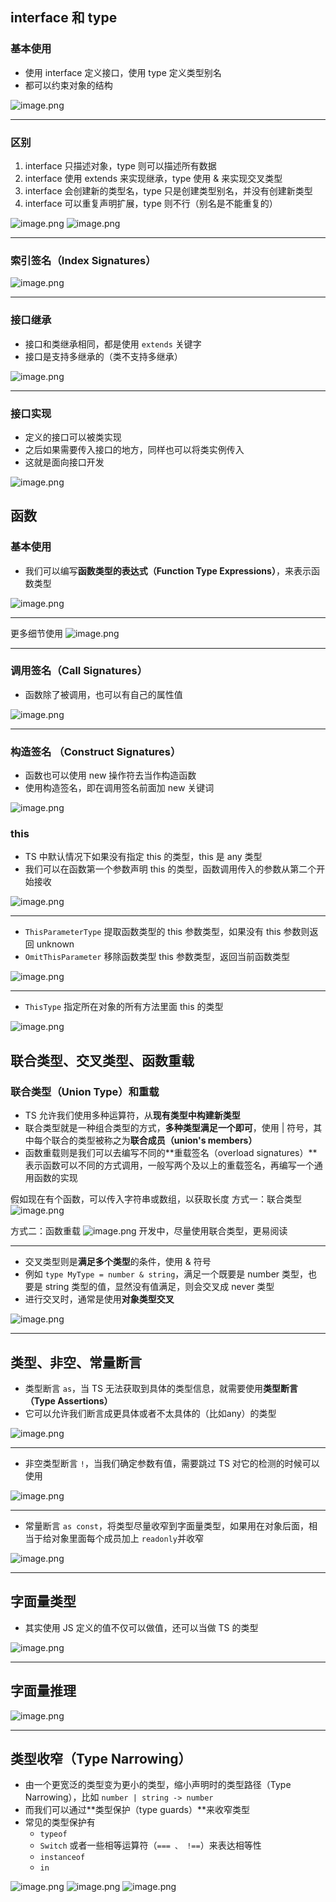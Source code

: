 ## interface 和 type
### 基本使用

- 使用 interface 定义接口，使用 type 定义类型别名
- 都可以约束对象的结构

![image.png](https://cdn.nlark.com/yuque/0/2023/png/21596389/1678503849681-efbfb5b4-35d5-4e8c-a3f1-f858329af70c.png#averageHue=%23302e2d&clientId=u201382e8-0dbe-4&from=paste&height=352&id=u737f0dc0&originHeight=704&originWidth=918&originalType=binary&ratio=2&rotation=0&showTitle=false&size=64292&status=done&style=none&taskId=u1fe731fe-5d68-40c6-a339-ad2ae402cd4&title=&width=459)

---

### 区别

1. interface 只描述对象，type 则可以描述所有数据
2. interface 使用 extends 来实现继承，type 使用 & 来实现交叉类型
3. interface 会创建新的类型名，type 只是创建类型别名，并没有创建新类型
4.  interface 可以重复声明扩展，type 则不行（别名是不能重复的）

![image.png](https://cdn.nlark.com/yuque/0/2023/png/21596389/1678507322844-46d38b8d-f310-4fea-9145-bce1c74f4854.png#averageHue=%23eaeaea&clientId=u37a9fd67-5167-4&from=paste&height=351&id=ub6d315c1&originHeight=1176&originWidth=1918&originalType=binary&ratio=2&rotation=0&showTitle=false&size=274571&status=done&style=none&taskId=u146e34a8-1b29-45f1-9154-55747fa2190&title=&width=573)
![image.png](https://cdn.nlark.com/yuque/0/2023/png/21596389/1678509522531-3d6ee0d9-cfa9-462d-abc1-e8fe2ce0ce83.png#averageHue=%232f2d2b&clientId=ub8af351f-d6d5-4&from=paste&height=469&id=uffc2e854&originHeight=938&originWidth=978&originalType=binary&ratio=2&rotation=0&showTitle=false&size=97491&status=done&style=none&taskId=uf0c4c0d0-9a05-424c-9dce-25c2601bbde&title=&width=489)

---

### 索引签名（Index Signatures）
![image.png](https://cdn.nlark.com/yuque/0/2023/png/21596389/1678507454285-c0846ebc-3ec5-4ade-af91-32df2da9e13b.png#averageHue=%232e2d2c&clientId=u37a9fd67-5167-4&from=paste&height=324&id=u9c343f7f&originHeight=820&originWidth=1438&originalType=binary&ratio=2&rotation=0&showTitle=false&size=96712&status=done&style=none&taskId=u429d9db0-b7df-4b46-b216-77b72757510&title=&width=568)

---

### 接口继承

- 接口和类继承相同，都是使用 `extends` 关键字
- 接口是支持多继承的（类不支持多继承）

![image.png](https://cdn.nlark.com/yuque/0/2023/png/21596389/1678517280068-97754686-97bb-47da-82f1-388ae5019d0e.png#averageHue=%232d2c2b&clientId=u184d7bb6-3faa-4&from=paste&height=443&id=u4a572e75&originHeight=1162&originWidth=1794&originalType=binary&ratio=2&rotation=0&showTitle=false&size=121407&status=done&style=none&taskId=ucf16e553-69c9-4bc3-8a56-81bf5bbaaaa&title=&width=684)

---

### 接口实现

- 定义的接口可以被类实现
- 之后如果需要传入接口的地方，同样也可以将类实例传入
- 这就是面向接口开发

![image.png](https://cdn.nlark.com/yuque/0/2023/png/21596389/1678508269561-503ae4e2-883c-4743-af1c-08a6f44510d8.png#averageHue=%232f2d2b&clientId=u1ff926c3-8644-4&from=paste&height=493&id=u801eb19c&originHeight=1104&originWidth=928&originalType=binary&ratio=2&rotation=0&showTitle=false&size=83781&status=done&style=none&taskId=u78f8578f-35b7-4ea8-88b4-c0a44b6e98e&title=&width=414)

## 函数
### 基本使用

-  我们可以编写**函数类型的表达式（Function Type Expressions）**，来表示函数类型

![image.png](https://cdn.nlark.com/yuque/0/2023/png/21596389/1678589417969-2e59a128-065e-43d7-ac04-bb9096be1fe8.png#averageHue=%23302e2d&clientId=u5375e113-462c-4&from=paste&height=472&id=u3430569d&originHeight=1058&originWidth=1228&originalType=binary&ratio=2&rotation=0&showTitle=false&size=143920&status=done&style=none&taskId=u7fc13415-8cb0-4ccb-952f-6ff8e95c80b&title=&width=548)

---

更多细节使用
![image.png](https://cdn.nlark.com/yuque/0/2023/png/21596389/1678544663407-8eacb5e9-13c7-40d3-953b-17876cb0eb32.png#averageHue=%232d2d2c&clientId=ud83c2f35-ca1c-4&from=paste&height=229&id=u1f3bb5c2&originHeight=586&originWidth=2108&originalType=binary&ratio=2&rotation=0&showTitle=false&size=105487&status=done&style=none&taskId=ufe9d7169-1efe-47a7-8d36-ebc5403d142&title=&width=822)

---

### 调用签名（Call Signatures）

- 函数除了被调用，也可以有自己的属性值

![image.png](https://cdn.nlark.com/yuque/0/2023/png/21596389/1678517603448-d517ba90-3398-40a0-a6be-8337494849eb.png#averageHue=%232f2e2c&clientId=u184d7bb6-3faa-4&from=paste&height=294&id=u41540c27&originHeight=588&originWidth=898&originalType=binary&ratio=2&rotation=0&showTitle=false&size=68055&status=done&style=none&taskId=u93d8f942-fa54-4611-b482-76bda795e28&title=&width=449)

---

### 构造签名 （Construct Signatures）

- 函数也可以使用 new 操作符去当作构造函数
- 使用构造签名，即在调用签名前面加 new 关键词

![image.png](https://cdn.nlark.com/yuque/0/2023/png/21596389/1678517957630-7a71b20c-02cb-46b6-bf98-b5e81c52d066.png#averageHue=%232e2d2b&clientId=u184d7bb6-3faa-4&from=paste&height=462&id=u1401f87f&originHeight=998&originWidth=1222&originalType=binary&ratio=2&rotation=0&showTitle=false&size=107168&status=done&style=none&taskId=u2476b3f5-04a7-4594-8a96-6f5329d79f5&title=&width=566)

### this 

- TS 中默认情况下如果没有指定 this 的类型，this 是  any 类型
- 我们可以在函数第一个参数声明 this 的类型，函数调用传入的参数从第二个开始接收

![image.png](https://cdn.nlark.com/yuque/0/2023/png/21596389/1678518417650-2e1f2363-c862-483b-85fd-a9c94f90651f.png#averageHue=%23302e2d&clientId=u184d7bb6-3faa-4&from=paste&height=174&id=u5c572600&originHeight=348&originWidth=1122&originalType=binary&ratio=2&rotation=0&showTitle=false&size=52032&status=done&style=none&taskId=u581b7950-8f57-40de-81db-7b3aa767d64&title=&width=561)

---

- `ThisParameterType` 提取函数类型的 this 参数类型，如果没有 this 参数则返回 unknown
- `OmitThisParameter` 移除函数类型 this 参数类型，返回当前函数类型

![image.png](https://cdn.nlark.com/yuque/0/2023/png/21596389/1678529473891-1f0c7376-985d-4918-9ed2-e845441ab613.png#averageHue=%23312f2d&clientId=uc9ff726f-8d82-4&from=paste&height=262&id=ue96a7f71&originHeight=640&originWidth=1808&originalType=binary&ratio=2&rotation=0&showTitle=false&size=114093&status=done&style=none&taskId=u38ce8e0c-797f-4a2b-b0a4-5b1b73cf2d8&title=&width=741)

---

- `ThisType` 指定所在对象的所有方法里面 this 的类型

![image.png](https://cdn.nlark.com/yuque/0/2023/png/21596389/1678531965445-a0201826-f0f7-4d29-8478-5a2b82581f58.png#averageHue=%23212121&clientId=ua805e6e9-6110-4&from=paste&height=599&id=ubc0e7393&originHeight=1198&originWidth=1010&originalType=binary&ratio=2&rotation=0&showTitle=false&size=120024&status=done&style=none&taskId=ufd3112c4-f2c6-4cb2-8b7a-eab7c67d312&title=&width=505)

## 联合类型、交叉类型、函数重载
### 联合类型（Union Type）和重载

- TS 允许我们使用多种运算符，从**现有类型中构建新类型**
- 联合类型就是一种组合类型的方式，**多种类型满足一个即可**，使用 | 符号，其中每个联合的类型被称之为**联合成员（union's members）**
- 函数重载则是我们可以去编写不同的**重载签名（overload signatures）**表示函数可以不同的方式调用，一般写两个及以上的重载签名，再编写一个通用函数的实现

假如现在有个函数，可以传入字符串或数组，以获取长度
方式一：联合类型
![image.png](https://cdn.nlark.com/yuque/0/2023/png/21596389/1678501859631-4e854170-e064-476c-9339-08c28e4a5936.png#averageHue=%23312f2c&clientId=ude4d6d26-3fb0-4&from=paste&height=189&id=u51286552&originHeight=378&originWidth=1016&originalType=binary&ratio=2&rotation=0&showTitle=false&size=44597&status=done&style=none&taskId=u5e9a22f9-49a0-4c05-afa4-ad9e7f0cef1&title=&width=508)

方式二：函数重载
![image.png](https://cdn.nlark.com/yuque/0/2023/png/21596389/1678501815696-cb9f4d56-9a76-45e3-9257-97c5eca47f34.png#averageHue=%2335312c&clientId=ude4d6d26-3fb0-4&from=paste&height=266&id=u165ab0c0&originHeight=532&originWidth=1298&originalType=binary&ratio=2&rotation=0&showTitle=false&size=87833&status=done&style=none&taskId=u43b9d2f9-8beb-4869-a294-8ab9a1b6604&title=&width=649)
开发中，尽量使用联合类型，更易阅读

---

- 交叉类型则是**满足多个类型**的条件，使用 & 符号
- 例如 `type MyType = number & string`，满足一个既要是 number 类型，也要是 string 类型的值，显然没有值满足，则会交叉成 never 类型
- 进行交叉时，通常是使用**对象类型交叉**

![image.png](https://cdn.nlark.com/yuque/0/2023/png/21596389/1678502806117-5dcbcde9-b8e6-4705-87e5-dd9489b81dd4.png#averageHue=%232f2d2b&clientId=u27c9673f-2957-4&from=paste&height=265&id=u534d579d&originHeight=530&originWidth=738&originalType=binary&ratio=2&rotation=0&showTitle=false&size=39760&status=done&style=none&taskId=ub722bb88-b2eb-473a-aeff-3d70d480349&title=&width=369)

---


## 类型、非空、常量断言

- 类型断言 `as`，当 TS 无法获取到具体的类型信息，就需要使用**类型断言（Type Assertions）**
- 它可以允许我们断言成更具体或者不太具体的（比如any）的类型

![image.png](https://cdn.nlark.com/yuque/0/2023/png/21596389/1678539172875-10da159a-e7b6-4235-b575-59b696783f4d.png#averageHue=%23302f2e&clientId=u03bf352b-c00c-4&from=paste&height=288&id=uc9579815&originHeight=576&originWidth=1578&originalType=binary&ratio=2&rotation=0&showTitle=false&size=122325&status=done&style=none&taskId=ue5bde99b-c559-4823-9db1-aaf900bf3af&title=&width=789)

---

- 非空类型断言 `!`，当我们确定参数有值，需要跳过 TS 对它的检测的时候可以使用

![image.png](https://cdn.nlark.com/yuque/0/2023/png/21596389/1678539583884-80cfaf0f-d264-4dc3-a0c1-314f1fccd630.png#averageHue=%2334302b&clientId=u03bf352b-c00c-4&from=paste&height=85&id=u4d8a12bb&originHeight=170&originWidth=644&originalType=binary&ratio=2&rotation=0&showTitle=false&size=21343&status=done&style=none&taskId=uc3f6092f-747d-435a-8062-897df318b69&title=&width=322)

---

- 常量断言 `as const`，将类型尽量收窄到字面量类型，如果用在对象后面，相当于给对象里面每个成员加上 `readonly`并收窄

![image.png](https://cdn.nlark.com/yuque/0/2023/png/21596389/1678541879940-5535a4fb-827e-4d02-ac3d-eb997408e921.png#averageHue=%23ac6f31&clientId=ua28a33ae-7c55-4&from=paste&height=291&id=u1e0d3dda&originHeight=582&originWidth=778&originalType=binary&ratio=2&rotation=0&showTitle=false&size=40430&status=done&style=none&taskId=u30fc282d-9b30-46f5-a0f8-3a6faaa4d65&title=&width=389)

---


## 字面量类型

- 其实使用 JS 定义的值不仅可以做值，还可以当做 TS 的类型

![image.png](https://cdn.nlark.com/yuque/0/2023/png/21596389/1678541275712-a2f0a9ab-0bc8-4135-8208-bde0e3f11fd3.png#averageHue=%232e2e2e&clientId=ua28a33ae-7c55-4&from=paste&height=203&id=u88ec9c28&originHeight=406&originWidth=1346&originalType=binary&ratio=2&rotation=0&showTitle=false&size=66026&status=done&style=none&taskId=ubd88f558-15c1-46ca-87f3-9b09f4a8636&title=&width=673)

---


## 字面量推理
![image.png](https://cdn.nlark.com/yuque/0/2023/png/21596389/1678541815327-4516bbd3-f369-4a24-83cd-4a2224c72045.png#averageHue=%232f2e2e&clientId=ua28a33ae-7c55-4&from=paste&height=436&id=uc8abc9a8&originHeight=872&originWidth=1660&originalType=binary&ratio=2&rotation=0&showTitle=false&size=155575&status=done&style=none&taskId=u30a829a8-47b8-4825-a9c6-0ad1d8aacb4&title=&width=830)

---


## 类型收窄（Type Narrowing）

- 由一个更宽泛的类型变为更小的类型，缩小声明时的类型路径（Type Narrowing），比如 `number | string -> number`
- 而我们可以通过**类型保护（type guards）**来收窄类型
- 常见的类型保护有
   - `typeof`
   - `Switch` 或者一些相等运算符（`=== 、 !==`）来表达相等性
   - `instanceof`
   - `in`

![image.png](https://cdn.nlark.com/yuque/0/2023/png/21596389/1678543009365-6845b33f-84fe-4c52-8cda-74f83c806512.png#averageHue=%232f2d2c&clientId=ua28a33ae-7c55-4&from=paste&height=503&id=u90f08d40&originHeight=1272&originWidth=1266&originalType=binary&ratio=2&rotation=0&showTitle=false&size=122826&status=done&style=none&taskId=u9d88c07c-73e9-49e9-a361-e69b4cb5590&title=&width=501)
![image.png](https://cdn.nlark.com/yuque/0/2023/png/21596389/1678589708361-5fe98bd1-b44a-49e3-a801-0907fa0cd4f4.png#averageHue=%232d2c2b&clientId=ua39188b9-9abc-4&from=paste&height=561&id=u1e8d5236&originHeight=1524&originWidth=1356&originalType=binary&ratio=2&rotation=0&showTitle=false&size=149019&status=done&style=none&taskId=uc72c8e3c-a328-496c-a2b9-2c5ffd5b640&title=&width=499)
![image.png](https://cdn.nlark.com/yuque/0/2023/png/21596389/1678544725855-540fa4f9-f16f-4dff-9ef5-94957aa39a22.png#averageHue=%2334302c&clientId=ud83c2f35-ca1c-4&from=paste&height=205&id=u7f6b80da&originHeight=410&originWidth=818&originalType=binary&ratio=2&rotation=0&showTitle=false&size=50970&status=done&style=none&taskId=u82ab4c38-18ff-44c5-90fc-414755a2039&title=&width=409)







